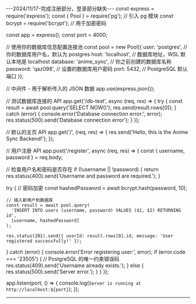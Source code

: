 ---2024/11/17-完成注册部分，登录部分缺失---
const express = require('express');
const { Pool } = require('pg'); // 引入 pg 模块
const bcrypt = require('bcrypt'); // 用于加密密码

const app = express();
const port = 4000;

// 使用你的数据库信息配置连接池
const pool = new Pool({
  user: 'postgres',         // 你的数据库用户名，默认为 postgres
  host: 'localhost',        // 数据库地址，WSL 默认本地是 localhost
  database: 'anime_sync',   // 你之前创建的数据库名称
  password: 'qaz098',       // 设置的数据库用户密码
  port: 5432,               // PostgreSQL 默认端口
});

// 中间件 - 用于解析传入的 JSON 数据
app.use(express.json());

// 测试数据库连接的 API
app.get('/db-test', async (req, res) => {
  try {
    const result = await pool.query('SELECT NOW()');
    res.send(result.rows[0]);
  } catch (error) {
    console.error('Database connection error:', error);
    res.status(500).send('Database connection error');
  }
});

// 默认的主页 API
app.get('/', (req, res) => {
  res.send('Hello, this is the Anime Sync Backend!');
});

// 用户注册 API
app.post('/register', async (req, res) => {
  const { username, password } = req.body;

  // 检查用户名和密码是否存在
  if (!username || !password) {
    return res.status(400).send('Username and password are required.');
  }

  try {
    // 密码加密
    const hashedPassword = await bcrypt.hash(password, 10);

    // 插入新用户到数据库
    const result = await pool.query(
      'INSERT INTO users (username, password) VALUES ($1, $2) RETURNING id',
      [username, hashedPassword]
    );

    res.status(201).send({ userId: result.rows[0].id, message: 'User registered successfully!' });
  } catch (error) {
    console.error('Error registering user:', error);
    if (error.code === '23505') { // PostgreSQL 的唯一约束错误码
      res.status(409).send('Username already exists.');
    } else {
      res.status(500).send('Server error.');
    }
  }
});

app.listen(port, () => {
  console.log(`Server is running at http://localhost:${port}`);
});

-----------------------

